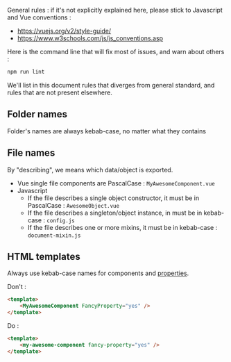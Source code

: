 General rules : if it's not explicitly explained here, please stick to Javascript and Vue conventions :

* https://vuejs.org/v2/style-guide/
* https://www.w3schools.com/js/js_conventions.asp

Here is the command line that will fix most of issues, and warn about others :

```bash
npm run lint
```

We'll list in this document rules that diverges from general standard, and rules that are not present elsewhere.

## Folder names

Folder's names are always kebab-case, no matter what they contains

## File names

By "describing", we means which data/object is exported.

* Vue single file components are PascalCase : `MyAwesomeComponent.vue`
* Javascript
  * If the file describes a single object constructor, it must be in PascalCase : `AwesomeObject.vue`
  * If the file describes a singleton/object instance, in must be in kebab-case : `config.js`
  * If the file describes one or more mixins, it must be in kebab-case : `document-mixin.js`

## HTML templates

Always use kebab-case names for components and [properties](https://vuejs.org/v2/style-guide/#Prop-name-casing-strongly-recommended).

Don't :

```Html
<template>
    <MyAwesomeComponent FancyProperty="yes" />
</template>
```

Do :

```Html
<template>
    <my-awesome-component fancy-property="yes" />
</template>
```
